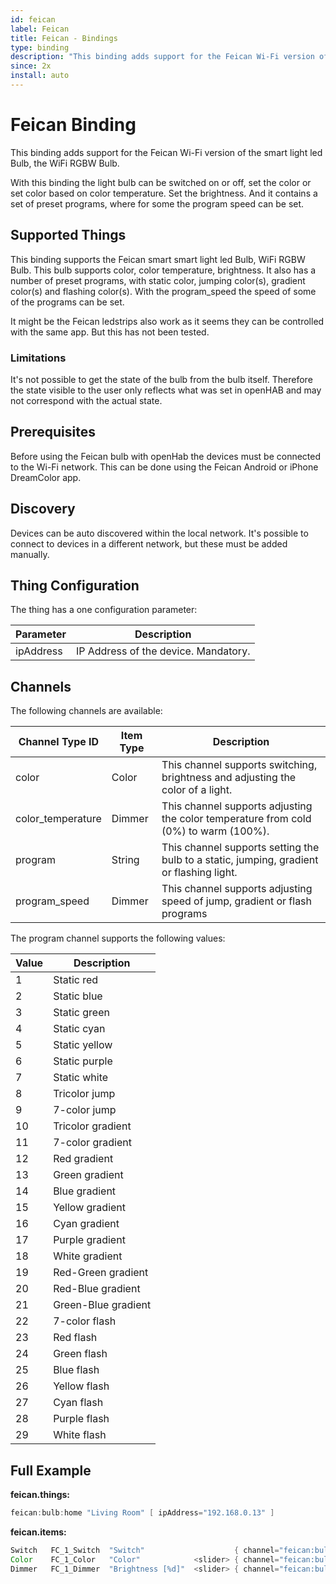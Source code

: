 ```yaml
---
id: feican
label: Feican
title: Feican - Bindings
type: binding
description: "This binding adds support for the Feican Wi-Fi version of the smart light led Bulb, the WiFi RGBW Bulb."
since: 2x
install: auto
---
```


<!-- Attention authors: Do not edit directly. Please add your changes to the appropriate source repository -->

<!-- {% include base.html %} -->

# Feican Binding

This binding adds support for the Feican Wi-Fi version of the smart light led Bulb, the WiFi RGBW Bulb.

With this binding the light bulb can be switched on or off, set the color or set color based on color temperature.
Set the brightness. And it contains a set of preset programs, where for some the program speed can be set.

## Supported Things

This binding supports the Feican smart smart light led Bulb, WiFi RGBW Bulb. This bulb supports color, color temperature,
brightness. It also has a number of preset programs, with static color, jumping color(s), gradient color(s) and flashing
color(s). With the program_speed the speed of some of the programs can be set.

It might be the Feican ledstrips also work as it seems they can be controlled with the same app. But this has not been tested.

### Limitations

It's not possible to get the state of the bulb from the bulb itself. Therefore the state visible to the user only reflects
what was set in openHAB and may not correspond with the actual state.

## Prerequisites

Before using the Feican bulb with openHab the devices must be connected to the Wi-Fi network. This can be done using the
Feican Android or iPhone DreamColor app.

## Discovery

Devices can be auto discovered within the local network. It's possible to connect to devices in a different network,
but these must be added manually.

## Thing Configuration

The thing has a one configuration parameter:

| Parameter | Description                                                              |
|-----------|------------------------------------------------------------------------- |
| ipAddress | IP Address of the device. Mandatory.                                     |

## Channels

The following channels are available:

| Channel Type ID   | Item Type | Description                                                                                |
|-------------------|-----------|--------------------------------------------------------------------------------------------|
| color             | Color     | This channel supports switching, brightness and adjusting the color of a light.            |
| color_temperature | Dimmer    | This channel supports adjusting the color temperature from cold (0%) to warm (100%).       |
| program           | String    | This channel supports setting the bulb to a static, jumping, gradient or flashing light.   |
| program_speed     | Dimmer    | This channel supports adjusting speed of jump, gradient or flash programs                  |

The program channel supports the following values:

| Value | Description         |
|-------|---------------------|
| 1     | Static red          |
| 2     | Static blue         |
| 3     | Static green        |
| 4     | Static cyan         |
| 5     | Static yellow       |
| 6     | Static purple       |
| 7     | Static white        |
| 8     | Tricolor jump       |
| 9     | 7-color jump        |
| 10    | Tricolor gradient   |
| 11    | 7-color gradient    |
| 12    | Red gradient        |
| 13    | Green gradient      |
| 14    | Blue gradient       |
| 15    | Yellow gradient     |
| 16    | Cyan gradient       |
| 17    | Purple gradient     |
| 18    | White gradient      |
| 19    | Red-Green gradient  |
| 20    | Red-Blue gradient   |
| 21    | Green-Blue gradient |
| 22    | 7-color flash       |
| 23    | Red flash           |
| 24    | Green flash         |
| 25    | Blue flash          |
| 26    | Yellow flash        |
| 27    | Cyan flash          |
| 28    | Purple flash        |
| 29    | White flash         |

## Full Example

**feican.things:**

```java
feican:bulb:home "Living Room" [ ipAddress="192.168.0.13" ]
```

**feican.items:**

```java
Switch   FC_1_Switch  "Switch"                    { channel="feican:bulb:home:color" }
Color    FC_1_Color   "Color"            <slider> { channel="feican:bulb:home:color" }
Dimmer   FC_1_Dimmer  "Brightness [%d]"  <slider> { channel="feican:bulb:home:color" }
```
